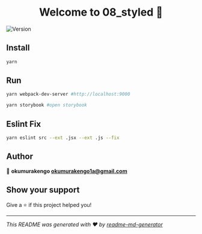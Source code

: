 <h1 align="center">Welcome to 08_styled 👋</h1>
<p>
  <img alt="Version" src="https://img.shields.io/badge/version-1.0.0-blue.svg?cacheSeconds=2592000" />
</p>

## Install

```sh
yarn
```

## Run

```sh
yarn webpack-dev-server #http://localhost:9000
```

```sh
yarn storybook #open storybook
```

## Eslint Fix

```sh
yarn eslint src --ext .jsx --ext .js --fix
```

## Author

👤 **okumurakengo <okumurakengo1a@gmail.com>**


## Show your support

Give a ⭐️ if this project helped you!

***
_This README was generated with ❤️ by [readme-md-generator](https://github.com/kefranabg/readme-md-generator)_